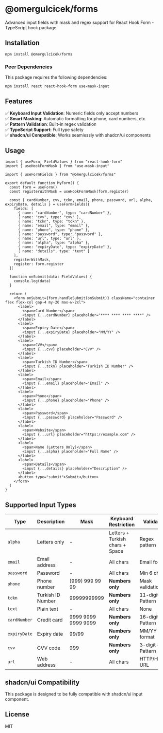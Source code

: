 # @omergulcicek/forms

Advanced input fields with mask and regex support for React Hook Form - TypeScript hook package.

## Installation

```bash
npm install @omergulcicek/forms
```

### Peer Dependencies

This package requires the following dependencies:

```bash
npm install react react-hook-form use-mask-input
```

## Features

✅ **Keyboard Input Validation**: Numeric fields only accept numbers  
✅ **Smart Masking**: Automatic formatting for phone, card numbers, etc.  
✅ **Pattern Validation**: Built-in regex validation  
✅ **TypeScript Support**: Full type safety  
✅ **shadcn/ui Compatible**: Works seamlessly with shadcn/ui components  

## Usage

```tsx
import { useForm, FieldValues } from "react-hook-form"
import { useHookFormMask } from "use-mask-input"

import { useFormFields } from "@omergulcicek/forms"

export default function MyForm() {
  const form = useForm()
  const registerWithMask = useHookFormMask(form.register)

  const { cardNumber, cvv, tckn, email, phone, password, url, alpha, expiryDate, details } = useFormFields({
    fields: [
      { name: "cardNumber", type: "cardNumber" },
      { name: "cvv", type: "cvv" },
      { name: "tckn", type: "tckn" },
      { name: "email", type: "email" },
      { name: "phone", type: "phone" },
      { name: "password", type: "password" },
      { name: "url", type: "url" },
      { name: "alpha", type: "alpha" },
      { name: "expiryDate", type: "expiryDate" },
      { name: "details", type: "text" }
    ],
    registerWithMask,
    register: form.register
  })

  function onSubmit(data: FieldValues) {
    console.log(data)
  }

  return (
    <form onSubmit={form.handleSubmit(onSubmit)} className="container flex flex-col gap-4 my-20 max-w-2xl">
      <label>
        <span>Card Number</span>
        <input {...cardNumber} placeholder="**** **** **** ****" />
      </label>
      <label>
        <span>Expiry Date</span>
        <input {...expiryDate} placeholder="MM/YY" />
      </label>
      <label>
        <span>CVV</span>
        <input {...cvv} placeholder="CVV" />
      </label>
      <label>
        <span>Turkish ID Number</span>
        <input {...tckn} placeholder="Turkish ID Number" />
      </label>
      <label>
        <span>Email</span>
        <input {...email} placeholder="Email" />
      </label>
      <label>
        <span>Phone</span>
        <input {...phone} placeholder="Phone" />
      </label>
      <label>
        <span>Password</span>
        <input {...password} placeholder="Password" />
      </label>
      <label>
        <span>Website</span>
        <input {...url} placeholder="https://example.com" />
      </label>
      <label>
        <span>Name (Letters Only)</span>
        <input {...alpha} placeholder="Full Name" />
      </label>
      <label>
        <span>Details</span>
        <input {...details} placeholder="Description" />
      </label>
      <button type="submit">Submit</button>
    </form>
  )
}
```

## Supported Input Types

| Type | Description | Mask | Keyboard Restriction | Validation |
|------|-------------|------|---------------------|------------|
| `alpha` | Letters only | - | Letters + Turkish chars + Space | Regex pattern |
| `email` | Email address | - | All chars | Email format |
| `password` | Password | - | All chars | Min 6 chars |
| `phone` | Phone number | (999) 999 99 99 | **Numbers only** | Mask validation |
| `tckn` | Turkish ID Number | 99999999999 | **Numbers only** | 11-digit + Pattern |
| `text` | Plain text | - | All chars | None |
| `cardNumber` | Credit card | 9999 9999 9999 9999 | **Numbers only** | 16-digit + Pattern |
| `expiryDate` | Expiry date | 99/99 | **Numbers only** | MM/YY format |
| `cvv` | CVV code | 999 | **Numbers only** | 3-digit + Pattern |
| `url` | Web address | - | All chars | HTTP/HTTPS URL |

## shadcn/ui Compatibility

This package is designed to be fully compatible with shadcn/ui input component.

## License

MIT

